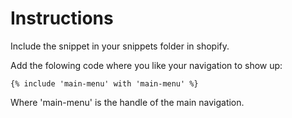 Instructions
=============

Include the snippet in your snippets folder in shopify.

Add the folowing code where you like your navigation to show up:

    {% include 'main-menu' with 'main-menu' %}
Where 'main-menu' is the handle of the main navigation.
